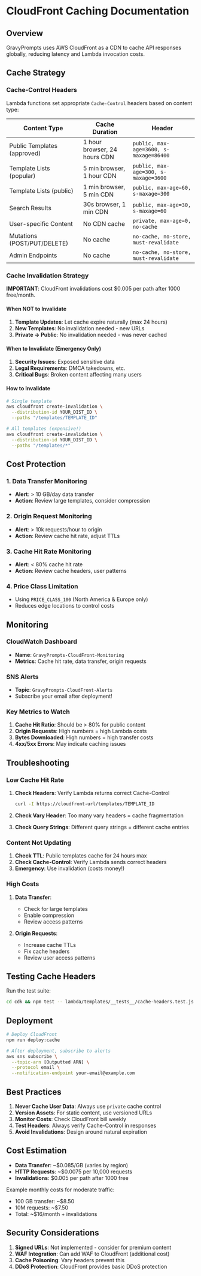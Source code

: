 # CloudFront Caching Documentation

## Overview

GravyPrompts uses AWS CloudFront as a CDN to cache API responses globally, reducing latency and Lambda invocation costs.

## Cache Strategy

### Cache-Control Headers

Lambda functions set appropriate `Cache-Control` headers based on content type:

| Content Type | Cache Duration | Header |
|-------------|----------------|---------|
| Public Templates (approved) | 1 hour browser, 24 hours CDN | `public, max-age=3600, s-maxage=86400` |
| Template Lists (popular) | 5 min browser, 1 hour CDN | `public, max-age=300, s-maxage=3600` |
| Template Lists (public) | 1 min browser, 5 min CDN | `public, max-age=60, s-maxage=300` |
| Search Results | 30s browser, 1 min CDN | `public, max-age=30, s-maxage=60` |
| User-specific Content | No CDN cache | `private, max-age=0, no-cache` |
| Mutations (POST/PUT/DELETE) | No cache | `no-cache, no-store, must-revalidate` |
| Admin Endpoints | No cache | `no-cache, no-store, must-revalidate` |

### Cache Invalidation Strategy

**IMPORTANT**: CloudFront invalidations cost $0.005 per path after 1000 free/month.

#### When NOT to Invalidate

1. **Template Updates**: Let cache expire naturally (max 24 hours)
2. **New Templates**: No invalidation needed - new URLs
3. **Private → Public**: No invalidation needed - was never cached

#### When to Invalidate (Emergency Only)

1. **Security Issues**: Exposed sensitive data
2. **Legal Requirements**: DMCA takedowns, etc.
3. **Critical Bugs**: Broken content affecting many users

#### How to Invalidate

```bash
# Single template
aws cloudfront create-invalidation \
  --distribution-id YOUR_DIST_ID \
  --paths "/templates/TEMPLATE_ID"

# All templates (expensive!)
aws cloudfront create-invalidation \
  --distribution-id YOUR_DIST_ID \
  --paths "/templates/*"
```

## Cost Protection

### 1. Data Transfer Monitoring
- **Alert**: > 10 GB/day data transfer
- **Action**: Review large templates, consider compression

### 2. Origin Request Monitoring  
- **Alert**: > 10k requests/hour to origin
- **Action**: Review cache hit rate, adjust TTLs

### 3. Cache Hit Rate Monitoring
- **Alert**: < 80% cache hit rate
- **Action**: Review cache headers, user patterns

### 4. Price Class Limitation
- Using `PRICE_CLASS_100` (North America & Europe only)
- Reduces edge locations to control costs

## Monitoring

### CloudWatch Dashboard
- **Name**: `GravyPrompts-CloudFront-Monitoring`
- **Metrics**: Cache hit rate, data transfer, origin requests

### SNS Alerts
- **Topic**: `GravyPrompts-CloudFront-Alerts`
- Subscribe your email after deployment!

### Key Metrics to Watch

1. **Cache Hit Ratio**: Should be > 80% for public content
2. **Origin Requests**: High numbers = high Lambda costs
3. **Bytes Downloaded**: High numbers = high transfer costs
4. **4xx/5xx Errors**: May indicate caching issues

## Troubleshooting

### Low Cache Hit Rate

1. **Check Headers**: Verify Lambda returns correct Cache-Control
   ```bash
   curl -I https://cloudfront-url/templates/TEMPLATE_ID
   ```

2. **Check Vary Header**: Too many vary headers = cache fragmentation

3. **Check Query Strings**: Different query strings = different cache entries

### Content Not Updating

1. **Check TTL**: Public templates cache for 24 hours max
2. **Check Cache-Control**: Verify Lambda sends correct headers
3. **Emergency**: Use invalidation (costs money!)

### High Costs

1. **Data Transfer**: 
   - Check for large templates
   - Enable compression
   - Review access patterns

2. **Origin Requests**:
   - Increase cache TTLs
   - Fix cache headers
   - Review user access patterns

## Testing Cache Headers

Run the test suite:
```bash
cd cdk && npm test -- lambda/templates/__tests__/cache-headers.test.js
```

## Deployment

```bash
# Deploy CloudFront
npm run deploy:cache

# After deployment, subscribe to alerts
aws sns subscribe \
  --topic-arn [Outputted ARN] \
  --protocol email \
  --notification-endpoint your-email@example.com
```

## Best Practices

1. **Never Cache User Data**: Always use `private` cache control
2. **Version Assets**: For static content, use versioned URLs
3. **Monitor Costs**: Check CloudFront bill weekly
4. **Test Headers**: Always verify Cache-Control in responses
5. **Avoid Invalidations**: Design around natural expiration

## Cost Estimation

- **Data Transfer**: ~$0.085/GB (varies by region)
- **HTTP Requests**: ~$0.0075 per 10,000 requests
- **Invalidations**: $0.005 per path after 1000 free

Example monthly costs for moderate traffic:
- 100 GB transfer: ~$8.50
- 10M requests: ~$7.50
- Total: ~$16/month + invalidations

## Security Considerations

1. **Signed URLs**: Not implemented - consider for premium content
2. **WAF Integration**: Can add WAF to CloudFront (additional cost)
3. **Cache Poisoning**: Vary headers prevent this
4. **DDoS Protection**: CloudFront provides basic DDoS protection